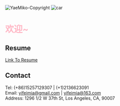 ![YaeMiko-Copyright](https://github.com/MMMIU/mmmiu.github.io/assets/45010666/8c54303c-49f6-4ace-a273-330a2c0ba783)
![car](https://github.com/MMMIU/mmmiu.github.io/assets/45010666/042e2acf-319e-43ca-a38b-60e954ee19e7)
# <span style="color:#FFB7C5">欢迎~</span> #
## Resume ##
[Link To Resume](https://github.com/MMMIU/mmmiu.github.io/blob/main/_files/CV-YifeiMiao.pdf)
## Contact ##
Tel: (+86)15257129307 | (+1)2136623091\
Email: yifeimia@gmail.com | yifeimia@163.com\
Address: 1296 1/2 W 37th St, Los Angeles, CA, 90007



